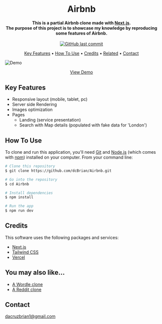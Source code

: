 <h1 align="center">
  <br>
  Airbnb
  <br>
</h1>

<h4 align="center">This is a partial Airbnb clone made with <a href="https://nextjs.org/" target="_blank">Next.js</a>.<br>The purpose of this project is to showcase my knowledge by reproducing some features of Airbnb.
</h4>

<p align="center">
    <a href="https://github.com/dcBrian/Airbnb/commits/main">
    <img src="https://img.shields.io/github/last-commit/dcBrian/airbnb?style=flat-square"
         alt="GitHub last commit">
</p>

<p align="center">
  <a href="#key-features">Key Features</a> •
  <a href="#how-to-use">How To Use</a> •
  <a href="#credits">Credits</a> •
  <a href="#you-may-also-like...">Related</a> •
  <a href="#contact">Contact</a>
</p>

![Demo](/images/airbnb.gif?raw=true)

<p align="center">
  <a href="https://airbnb-two-sigma.vercel.app/">View Demo</a>
</p>

## Key Features

* Responsive layout (mobile, tablet, pc)
* Server side Rendering
* Images optimization
* Pages
  - Landing (service presentation)
  - Search with Map details (populated with fake data for 'London')

## How To Use

To clone and run this application, you'll need [Git](https://git-scm.com) and [Node.js](https://nodejs.org/en/download/) (which comes with [npm](http://npmjs.com)) installed on your computer. From your command line:

```bash
# Clone this repository
$ git clone https://github.com/dcBrian/Airbnb.git

# Go into the repository
$ cd Airbnb

# Install dependencies
$ npm install

# Run the app
$ npm run dev
```

## Credits

This software uses the following packages and services:

- [Next.js](https://nextjs.org/)
- [Tailwind CSS](https://tailwindcss.com/)
- [Vercel](https://vercel.com/)

## You may also like...

- [A Wordle clone](https://github.com/dcBrian/wordle)
- [A Reddit clone](https://github.com/dcBrian/Reddit)

## Contact

dacruzbrian1@gmail.com